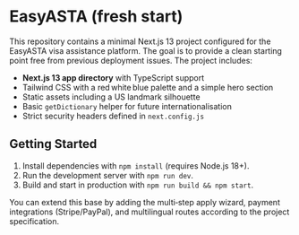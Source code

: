 # EasyASTA (fresh start)

This repository contains a minimal Next.js 13 project configured for the EasyASTA visa assistance platform. The goal is to provide a clean starting point free from previous deployment issues. The project includes:

- **Next.js 13 app directory** with TypeScript support
- Tailwind CSS with a red white blue palette and a simple hero section
- Static assets including a US landmark silhouette
- Basic `getDictionary` helper for future internationalisation
- Strict security headers defined in `next.config.js`

## Getting Started

1. Install dependencies with `npm install` (requires Node.js 18+).
2. Run the development server with `npm run dev`.
3. Build and start in production with `npm run build && npm start`.

You can extend this base by adding the multi‑step apply wizard, payment integrations (Stripe/PayPal), and multilingual routes according to the project specification.
